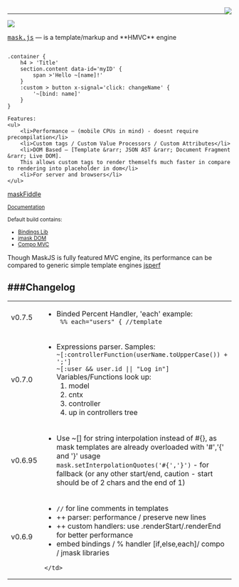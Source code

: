 <img src='http://libjs.it/images/mask.png' style='float:right'/>
<hr/>
<a href='http://travis-ci.org/tenbits/MaskJS'><img src='https://secure.travis-ci.org/tenbits/MaskJS.png'/></a>

<p>
	<tt><a href='http://libjs.it/#/mask' target='_blank'>mask.js</a></tt> — is a template/markup and **HMVC** engine

<div><pre><code>
.container {
	h4 > 'Title'
	section.content data-id='myID' {
		span >'Hello ~[name]!'
	}
	:custom > button x-signal='click: changeName' {
		'~[bind: name]'
	}
}
</code></pre></div>

	Features:
	<ul>
		<li>Performance — (mobile CPUs in mind) - doesnt require precompilation</li>
		<li>Custom tags / Custom Value Processors / Custom Attributes</li>
		<li>DOM Based — [Template &rarr; JSON AST &rarr; Document Fragment &rarr; Live DOM].
		This allows custom tags to render themselfs much faster in compare to rendering into placeholder in dom</li>
		<li>For server and browsers</li>
	</ul>
</p>

<p>
	<a href='http://libjs.it/mask-try'>maskFiddle</a>
</p>

<p>
	<small><a href='http://libjs.it/#/mask'>Documentation</a></small>
</p>
<p>

<small>
	Default build contains:
	<ul>
		<li><a href='https://github.com/tenbits/mask-binding'>Bindings Lib</a></li>
		<li><a href='https://github.com/tenbits/mask-j'>jmask DOM</a></li>
		<li><a href='https://github.com/tenbits/mask-compo'>Compo MVC</a></li>
	</ul>
</small>
</p>

<p>
 Though MaskJS is fully featured MVC engine, its performance can be compared to generic simple template engines
 <a href='http://jsperf.com/dom-vs-innerhtml-based-templating/695'>jsperf</a>
</p>

###Changelog
------------
<table>
<tr>
<td>v0.7.5</td>
	<td>
		<ul>
			<li>
				Binded Percent Handler, 'each' example:
				<div><code> %% each="users" { //template </code></div>
			</li>
		</ul>
	</td>
</tr>
<tr>
<tr>
<td>v0.7.0</td>
	<td>
		<ul>
			<li>
				Expressions parser. Samples:
				<div><code>~[:controllerFunction(userName.toUpperCase()) + ';']</code></div>
				<div><code>~[:user && user.id || "Log in"]</code></div>
				Variables/Functions look up:
				<ol>
				 <li> model </li>
				 <li> cntx </li>
				 <li> controller </li>
				 <li> up in controllers tree </li>
				</ol>
			</li>
		</ul>
	</td>
</tr>
<tr>
<td>v0.6.95</td>
	<td>
		<ul>
			<li>
				Use ~[] for string interpolation instead of #{}, as mask templates are already overloaded with '#','{' and '}' usage
				<div><code>mask.setInterpolationQuotes('#{','}')</code> - for fallback (or any other start/end, caution - start
				should be of 2 chars and the end of 1)</div>
			</li>
		</ul>
	</td>
</tr>
<tr>
	<td>v0.6.9</td>
	<td>
		<ul>
			<li><code>//</code> for line comments in templates</li>
			<li>++ parser: performance / preserve new lines</li>
			<li>++ custom handlers: use .renderStart/.renderEnd for better performance</li>
			<li>embed bindings / % handler [if,else,each]/ compo / jmask libraries</li>
		</ul>

	</td>
</tr>
</table>
